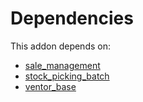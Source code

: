 # Dependencies

This addon depends on:

- [sale_management](../../../../../oca-ocb-sale/odoo-bringout-oca-ocb-sale_management)
- [stock_picking_batch](../../../../../oca-ocb-warehouse/odoo-bringout-oca-ocb-stock_picking_batch)
- [ventor_base](../../../../odoo-bringout-ventor-ventor_base)
